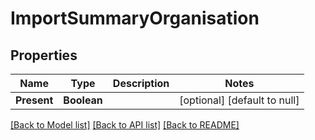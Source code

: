 # ImportSummaryOrganisation
## Properties

| Name | Type | Description | Notes |
|------------ | ------------- | ------------- | -------------|
| **Present** | **Boolean** |  | [optional] [default to null] |

[[Back to Model list]](../README.md#documentation-for-models) [[Back to API list]](../README.md#documentation-for-api-endpoints) [[Back to README]](../README.md)

